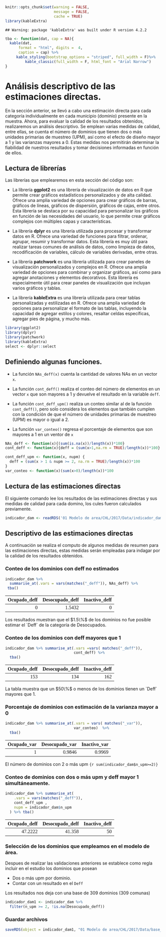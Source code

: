 
```r
knitr::opts_chunk$set(warning = FALSE, 
                      message = FALSE,
                      cache = TRUE)
library(kableExtra)
```

```
## Warning: package 'kableExtra' was built under R version 4.2.2
```

```r
tba <- function(dat, cap = NA){
  kable(dat,
      format = "html", digits =  4,
      caption = cap) %>% 
     kable_styling(bootstrap_options = "striped", full_width = F)%>%
         kable_classic(full_width = F, html_font = "Arial Narrow")
}
```

# Análisis descriptivo de las estimaciones directas. 

En la sección anterior, se llevó a cabo una estimación directa para cada categoría individualmente en cada municipio (dominio) presente en la muestra. Ahora, para evaluar la calidad de los resultados obtenidos, realizaremos un análisis descriptivo. Se emplean varias medidas de calidad, entre ellas, se cuenta el número de dominios que tienen dos o más unidades primarias de muestreo (UPM), así como el efecto de diseño mayor a 1 y las varianzas mayores a 0. Estas medidas nos permitirán determinar la fiabilidad de nuestros resultados y tomar decisiones informadas en función de ellos. 

## Lectura de librerías
Las librerías que emplearemos en esta sección del código son: 

  -   La librería **ggplot2** es una librería de visualización de datos en R que permite crear gráficos estadísticos personalizados y de alta calidad. Ofrece una amplia variedad de opciones para crear gráficos de barras, gráficos de líneas, gráficos de dispersión, gráficos de cajas, entre otros. Esta librería se destaca por su capacidad para personalizar los gráficos en función de las necesidades del usuario, lo que permite crear gráficos complejos con múltiples capas y características.

  -   La librería **dplyr** es una librería utilizada para procesar y transformar datos en R. Ofrece una variedad de funciones para filtrar, ordenar, agrupar, resumir y transformar datos. Esta librería es muy útil para realizar tareas comunes de análisis de datos, como limpieza de datos, recodificación de variables, cálculo de variables derivadas, entre otras.

  -   La librería **patchwork** es una librería utilizada para crear paneles de visualización personalizados y complejos en R. Ofrece una amplia variedad de opciones para combinar y organizar gráficos, así como para agregar anotaciones y elementos decorativos. Esta librería es especialmente útil para crear paneles de visualización que incluyan varios gráficos y tablas.

  -   La librería **kableExtra** es una librería utilizada para crear tablas personalizadas y estilizadas en R. Ofrece una amplia variedad de opciones para personalizar el formato de las tablas, incluyendo la capacidad de agregar estilos y colores, resaltar celdas específicas, agregar pies de página, y mucho más.



```r
library(ggplot2)
library(dplyr)
library(patchwork)
library(kableExtra)
select <- dplyr::select
```

## Definiendo algunas funciones. 

  -   La función `NAs_deff(x)` cuenta la cantidad de valores NAs en un vector `x`.

  -   La función `cont_deff()` realiza el conteo del número de elementos en un vector `x` que son mayores a 1 y devuelve el resultado en la variable `deff`.

  -   La función `cont_deff_upm()` realiza un conteo similar al de la función `cont_deff()`, pero solo considera los elementos que también cumplen con la condición de que el número de unidades primarias de muestreo (UPM) es mayor o igual a 2. 
  
  -   La función `var_conteo()` regresa el porcentaje de elementos que son mayores a 1 en un ventor de `x`
  

```r
NAs_deff <- function(x){(sum(is.na(x))/length(x))*100}
cont_deff <- function(x){deff = (sum(x>1,na.rm = TRUE)/length(x))*100}

cont_deff_upm <- function(x, nupm) {
  deff = (sum(x > 1 & nupm >= 2, na.rm = TRUE)/length(x))*100
}
var_conteo <- function(x)(sum(x>0)/length(x))*100
```

## Lectura de las estimaciones directas

El siguiente comando lee los resultados de las estimaciones directas y sus medidas de calidad para cada domino, los cules fueron calculados previamente. 


```r
indicador_dam <- readRDS('01 Modelo de area/CHL/2017/Data/indicador_dam.Rds')
```

## Descriptivo de las estimaciones directas 

A continuación se realiza el computo de algunos medidas de resumen para las estimaciones directas, estas medidas serán empleadas para indagar por la calidad de los resultados obtenidos. 

### Conteo de los dominios con deff no estimados 


```r
indicador_dam %>%
  summarise_at(.vars = vars(matches("_deff")), NAs_deff) %>%
 tba()
```

<table class="table table-striped lightable-classic" style="width: auto !important; margin-left: auto; margin-right: auto; font-family: Arial Narrow; width: auto !important; margin-left: auto; margin-right: auto;">
 <thead>
  <tr>
   <th style="text-align:right;"> Ocupado_deff </th>
   <th style="text-align:right;"> Desocupado_deff </th>
   <th style="text-align:right;"> Inactivo_deff </th>
  </tr>
 </thead>
<tbody>
  <tr>
   <td style="text-align:right;"> 0 </td>
   <td style="text-align:right;"> 1.5432 </td>
   <td style="text-align:right;"> 0 </td>
  </tr>
</tbody>
</table>
Los resultados muestran que el $1.5\%$ de los dominios no fue posible estimar el `Deff` de la categoría de Desocupados. 
 
### Conteo de los dominios con deff mayores que 1


```r
indicador_dam %>% summarise_at(.vars =vars( matches("_deff")),
                               cont_deff) %>%
  tba()
```

<table class="table table-striped lightable-classic" style="width: auto !important; margin-left: auto; margin-right: auto; font-family: Arial Narrow; width: auto !important; margin-left: auto; margin-right: auto;">
 <thead>
  <tr>
   <th style="text-align:right;"> Ocupado_deff </th>
   <th style="text-align:right;"> Desocupado_deff </th>
   <th style="text-align:right;"> Inactivo_deff </th>
  </tr>
 </thead>
<tbody>
  <tr>
   <td style="text-align:right;"> 153 </td>
   <td style="text-align:right;"> 134 </td>
   <td style="text-align:right;"> 162 </td>
  </tr>
</tbody>
</table>
La tabla muestra que un $50\%$ o menos de los dominios tienen un `Deff` mayores que 1. 

### Porcentaje de dominios con estimación de la varianza mayor a 0


```r
indicador_dam %>% summarise_at(.vars = vars( matches("_var")),
                               var_conteo)  %>%
  tba()
```

<table class="table table-striped lightable-classic" style="width: auto !important; margin-left: auto; margin-right: auto; font-family: Arial Narrow; width: auto !important; margin-left: auto; margin-right: auto;">
 <thead>
  <tr>
   <th style="text-align:right;"> Ocupado_var </th>
   <th style="text-align:right;"> Desocupado_var </th>
   <th style="text-align:right;"> Inactivo_var </th>
  </tr>
 </thead>
<tbody>
  <tr>
   <td style="text-align:right;"> 1 </td>
   <td style="text-align:right;"> 0.9846 </td>
   <td style="text-align:right;"> 0.9969 </td>
  </tr>
</tbody>
</table>

El número de dominios con 2 o más upm `{r sum(indicador_dam$n_upm>=2)}`

### Conteo de dominios con dos o más upm y deff mayor 1 simultáneamente.  


```r
indicador_dam %>% summarise_at(
    .vars = vars(matches("_deff")),
    cont_deff_upm ,
    nupm = indicador_dam$n_upm
  ) %>% tba()
```

<table class="table table-striped lightable-classic" style="width: auto !important; margin-left: auto; margin-right: auto; font-family: Arial Narrow; width: auto !important; margin-left: auto; margin-right: auto;">
 <thead>
  <tr>
   <th style="text-align:right;"> Ocupado_deff </th>
   <th style="text-align:right;"> Desocupado_deff </th>
   <th style="text-align:right;"> Inactivo_deff </th>
  </tr>
 </thead>
<tbody>
  <tr>
   <td style="text-align:right;"> 47.2222 </td>
   <td style="text-align:right;"> 41.358 </td>
   <td style="text-align:right;"> 50 </td>
  </tr>
</tbody>
</table>

### Selección de los dominios que empleamos en el modelo de área. 
Despues de realizar las validaciones anteriores se establece como regla incluir en el estudio los dominios que posean 
  -   Dos o más upm por dominio. 
  -   Contar con un resultado en el `Deff`
  
Los resultados nos deja con una base de 309 dominios (309 comunas)


```r
indicador_dam1 <- indicador_dam %>% 
  filter(n_upm >= 2, !is.na(Desocupado_deff))
```

### Guardar archivos 
  

```r
saveRDS(object = indicador_dam1, "01 Modelo de area/CHL/2017/Data/base_modelo.Rds")
```

